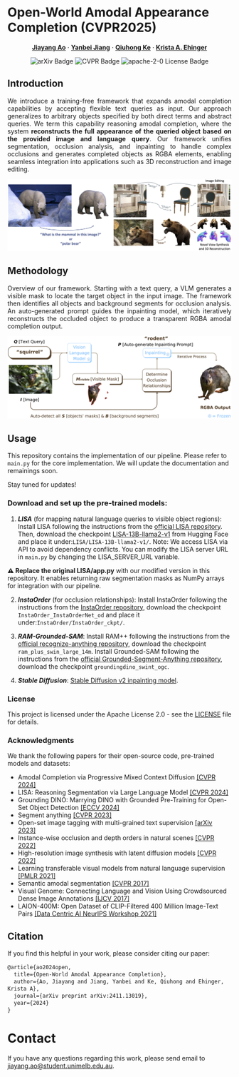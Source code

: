 # Open-World Amodal Appearance Completion (CVPR2025)

<p align="center">
  <p align="center" margin-bottom="0px">
    <a href="https://jiayangao.github.io/"><strong>Jiayang Ao</strong></a>
    ·
    <a href="https://cis.unimelb.edu.au/research/artificial-intelligence/ai-students/artificial-intelligence/yanbei-jiang"><strong>Yanbei Jiang</strong></a>
    ·
    <a href="https://research.monash.edu/en/persons/qiuhong-ke/"><strong>Qiuhong Ke</strong></a>
    ·
    <a href="http://www.kehinger.com/"><strong>Krista A. Ehinger</strong></a>
    <p align="center">
    <a href="https://arxiv.org/abs/2411.13019" style="text-decoration:none;">
      <img src="https://img.shields.io/badge/arXiv-2411.13019-b31b1b.svg" alt="arXiv Badge">
    </a>
    <a href="https://cvpr.thecvf.com/Conferences/2025/AcceptedPapers" style="text-decoration:none;">
      <img src="https://img.shields.io/badge/Pub-CVPR'25-blue" alt="CVPR Badge">
    </a>
    <a href="https://opensource.org/license/apache-2-0" style="text-decoration:none;">
      <img src="https://img.shields.io/badge/License-Apache 2.0-yellow.svg" alt="apache-2-0 License Badge">
    </a>
  </p>
</p>

## Introduction
<p align="justify">
We introduce a training-free framework that expands amodal completion capabilities by accepting flexible text queries as input. Our approach generalizes to arbitrary objects specified by both direct terms and abstract queries. We term this capability reasoning amodal completion, where the system <strong>reconstructs the full appearance of the queried object based on the provided image and language query</strong>. Our framework unifies segmentation, occlusion analysis, and inpainting to handle complex occlusions and generates completed objects as RGBA elements, enabling seamless integration into applications such as 3D reconstruction and image editing.
</p>


![](figure/intro.png)

## Methodology
<p align="justify">
Overview of our framework. Starting with a text query, a VLM generates a visible mask to locate the target object in the input image. The framework then identifies all objects and background segments for occlusion analysis. An auto-generated prompt guides the inpainting model, which iteratively reconstructs the occluded object to produce a transparent RGBA amodal completion output.
</p>

![](figure/method.png)


## Usage

This repository contains the implementation of our pipeline. Please refer to `main.py` for the core implementation. We will update the documentation and remainings soon.

Stay tuned for updates!

### Download and set up the pre-trained models:

1. ***LISA*** (for mapping natural language queries to visible object regions): Install LISA following the instructions from the [official LISA repository](https://github.com/dvlab-research/LISA). Then, download the checkpoint [LISA-13B-llama2-v1](https://huggingface.co/xinlai/LISA-13B-llama2-v1) from Hugging Face and place it under:`LISA/LISA-13B-llama2-v1/`. Note: We access LISA via API to avoid dependency conflicts. You can modify the LISA server URL in `main.py` by changing the LISA_SERVER_URL variable.

**⚠️ Replace the original LISA/app.py**  with our modified version in this repository. It enables returning raw segmentation masks as NumPy arrays for integration with our pipeline.

2. ***InstaOrder*** (for occlusion relationships): Install InstaOrder following the instructions from the [InstaOrder repository](https://github.com/POSTECH-CVLab/InstaOrder), download the checkpoint `InstaOrder_InstaOrderNet_od` and place it under:`InstaOrder/InstaOrder_ckpt/`.

3. ***RAM-Grounded-SAM***: Install RAM++ following the instructions from the [official recognize-anything repository](https://github.com/xinyu1205/recognize-anything), download the checkpoint `ram_plus_swin_large_14m`. Install Grounded-SAM following the instructions from the [official Grounded-Segment-Anything repository](https://github.com/IDEA-Research/Grounded-Segment-Anything), download the checkpoint `groundingdino_swint_ogc`.

4. ***Stable Diffusion***: [Stable Diffusion v2 inpainting model](https://huggingface.co/stabilityai/stable-diffusion-2-inpainting).

### License

This project is licensed under the Apache License 2.0 - see the [LICENSE](https://github.com/saraao/amodal/blob/main/LICENSE) file for details.

### Acknowledgments

We thank the following papers for their open-source code, pre-trained models and datasets:
- Amodal Completion via Progressive Mixed Context Diffusion [[CVPR 2024]](https://github.com/k8xu/amodal)
- LISA: Reasoning Segmentation via Large Language Model [[CVPR 2024]](https://github.com/dvlab-research/LISA)  
- Grounding DINO: Marrying DINO with Grounded Pre-Training for Open-Set Object Detection [[ECCV 2024]](https://github.com/IDEA-Research/GroundingDINO)
- Segment anything [[CVPR 2023]](https://github.com/facebookresearch/segment-anything)
- Open-set image tagging with multi-grained text supervision [[arXiv 2023]](https://github.com/xinyu1205/recognize-anything)
- Instance-wise occlusion and depth orders in natural scenes [[CVPR 2022]](https://github.com/POSTECH-CVLab/InstaOrder)
- High-resolution image synthesis with latent diffusion models [[CVPR 2022]](https://openaccess.thecvf.com/content/CVPR2022/papers/Rombach_High-Resolution_Image_Synthesis_With_Latent_Diffusion_Models_CVPR_2022_paper.pdf)
- Learning transferable visual models from natural language supervision [[PMLR 2021]](https://proceedings.mlr.press/v139/radford21a/radford21a.pdf)
- Semantic amodal segmentation [[CVPR 2017]](https://openaccess.thecvf.com/content_cvpr_2017/papers/Zhu_Semantic_Amodal_Segmentation_CVPR_2017_paper.pdf)
- Visual Genome: Connecting Language and Vision Using Crowdsourced Dense Image Annotations [[IJCV 2017]](https://dl.acm.org/doi/10.1007/s11263-016-0981-7)
- LAION-400M: Open Dataset of CLIP-Filtered 400 Million Image-Text Pairs [[Data Centric AI NeurIPS Workshop 2021]](https://laion.ai/blog/laion-400-open-dataset/)

## Citation

If you find this helpful in your work, please consider citing our paper:
```
@article{ao2024open,
  title={Open-World Amodal Appearance Completion},
  author={Ao, Jiayang and Jiang, Yanbei and Ke, Qiuhong and Ehinger, Krista A},
  journal={arXiv preprint arXiv:2411.13019},
  year={2024}
}
```

# Contact
If you have any questions regarding this work, please send email to jiayang.ao@student.unimelb.edu.au.
